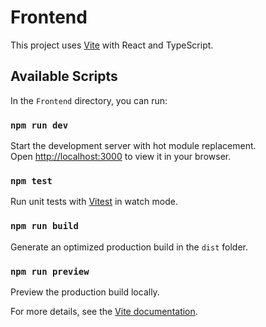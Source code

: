 # Frontend

This project uses [Vite](https://vitejs.dev/) with React and TypeScript.

## Available Scripts

In the `Frontend` directory, you can run:

### `npm run dev`
Start the development server with hot module replacement.  
Open [http://localhost:3000](http://localhost:3000) to view it in your browser.

### `npm test`
Run unit tests with [Vitest](https://vitest.dev/) in watch mode.

### `npm run build`
Generate an optimized production build in the `dist` folder.

### `npm run preview`
Preview the production build locally.

For more details, see the [Vite documentation](https://vitejs.dev/guide/).
